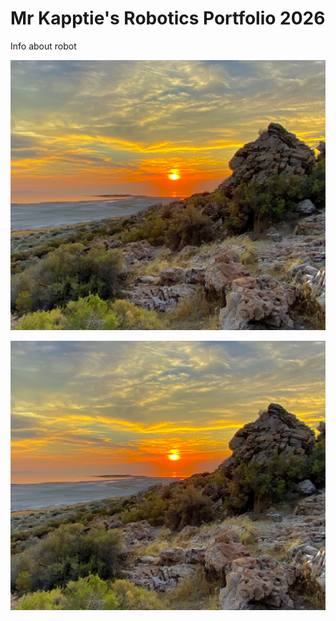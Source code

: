 # Mr Kapptie's Robotics Portfolio 2026

Info about robot

![sunset](https://github.com/kappter/roboticsportfolio2026/blob/main/images/sunset.png?raw=true)

![](https://github.com/kappter/roboticsportfolio2026/blob/main/images/sunset.png?raw=true)
